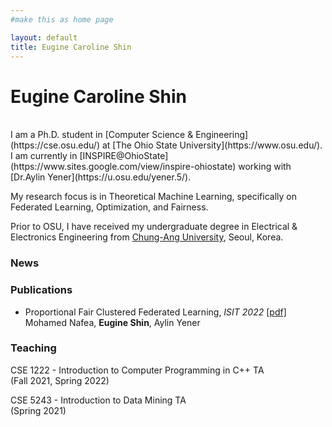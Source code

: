 ```yaml
---
#make this as home page

layout: default
title: Eugine Caroline Shin
---
```


# Eugine Caroline Shin
<br>
I am a Ph.D. student in [Computer Science & Engineering](https://cse.osu.edu/) at [The Ohio State University](https://www.osu.edu/). I am currently in [INSPIRE@OhioState](https://www.sites.google.com/view/inspire-ohiostate) working with [Dr.Aylin Yener](https://u.osu.edu/yener.5/).

My research focus is in Theoretical Machine Learning, specifically on Federated Learning, Optimization, and Fairness.  

Prior to OSU, I have received my undergraduate degree in Electrical & Electronics Engineering from [Chung-Ang University](https://neweng.cau.ac.kr/index.do), Seoul, Korea.

### News


### Publications
* Proportional Fair Clustered Federated Learning, <em>ISIT 2022</em> [[pdf]](https://drive.google.com/file/d/18Z0k9MvAVdYzMBQkVGdJM3hi4jKopZrD/view)
<br> Mohamed Nafea, <strong>Eugine Shin</strong>, Aylin Yener 

### Teaching
CSE 1222 - Introduction to Computer Programming in C++ TA 
<br>(Fall 2021, Spring 2022)

CSE 5243 - Introduction to Data Mining TA
<br>(Spring 2021)